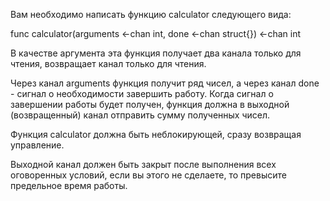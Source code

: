 Вам необходимо написать функцию calculator следующего вида:

func calculator(arguments <-chan int, done <-chan struct{}) <-chan int

В качестве аргумента эта функция получает два канала только для чтения, возвращает канал только для чтения.

Через канал arguments функция получит ряд чисел, а через канал done - сигнал о необходимости завершить работу. Когда сигнал о завершении работы будет получен, функция должна в выходной (возвращенный) канал отправить сумму полученных чисел.

Функция calculator должна быть неблокирующей, сразу возвращая управление.

Выходной канал должен быть закрыт после выполнения всех оговоренных условий, если вы этого не сделаете, то превысите предельное время работы.